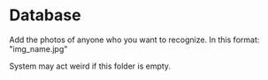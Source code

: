 # Database

Add the photos of anyone who you want to recognize. In this format: "img_name.jpg"

System may act weird if this folder is empty. 